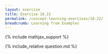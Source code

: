 ```yaml
---
layout: exercise
title: Exercise 18.22
permalink: /concept-learning-exercises/18-22/
breadcrumb: Learning from Examples
---
```


{% include mathjax_support %}

<div><i class="arrow-up loader" data-chapter="concept-learning-exercises" data-exercise="ex_22" data-rating="0"></i></div>
{% include_relative question.md %}
